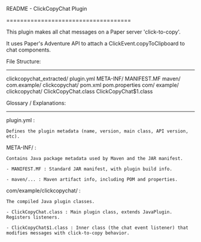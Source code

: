 README - ClickCopyChat Plugin

====================================

This plugin makes all chat messages on a Paper server 'click-to-copy'.

It uses Paper's Adventure API to attach a ClickEvent.copyToClipboard to chat components.



File Structure:

-----------------

clickcopychat_extracted/
    plugin.yml
    META-INF/
        MANIFEST.MF
        maven/
            com.example/
                clickcopychat/
                    pom.xml
                    pom.properties
    com/
        example/
            clickcopychat/
                ClickCopyChat.class
                ClickCopyChat$1.class


Glossary / Explanations:

------------------------------------

plugin.yml :

    Defines the plugin metadata (name, version, main class, API version, etc).



META-INF/ :

    Contains Java package metadata used by Maven and the JAR manifest.

    - MANIFEST.MF : Standard JAR manifest, with plugin build info.

    - maven/... : Maven artifact info, including POM and properties.



com/example/clickcopychat/ :

    The compiled Java plugin classes.

    - ClickCopyChat.class : Main plugin class, extends JavaPlugin. Registers listeners.

    - ClickCopyChat$1.class : Inner class (the chat event listener) that modifies messages with click-to-copy behavior.
